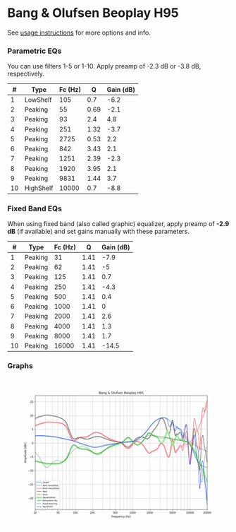 # Bang & Olufsen Beoplay H95
See [usage instructions](https://github.com/jaakkopasanen/AutoEq#usage) for more options and info.

### Parametric EQs
You can use filters 1-5 or 1-10. Apply preamp of -2.3 dB or -3.8 dB, respectively.

|   # | Type      |   Fc (Hz) |    Q |   Gain (dB) |
|-----|-----------|-----------|------|-------------|
|   1 | LowShelf  |       105 | 0.7  |        -6.2 |
|   2 | Peaking   |        55 | 0.69 |        -2.1 |
|   3 | Peaking   |        93 | 2.4  |         4.8 |
|   4 | Peaking   |       251 | 1.32 |        -3.7 |
|   5 | Peaking   |      2725 | 0.53 |         2.2 |
|   6 | Peaking   |       842 | 3.43 |         2.1 |
|   7 | Peaking   |      1251 | 2.39 |        -2.3 |
|   8 | Peaking   |      1920 | 3.95 |         2.1 |
|   9 | Peaking   |      9831 | 1.44 |         3.7 |
|  10 | HighShelf |     10000 | 0.7  |        -8.8 |

### Fixed Band EQs
When using fixed band (also called graphic) equalizer, apply preamp of **-2.9 dB** (if available) and set gains manually with these parameters.

|   # | Type    |   Fc (Hz) |    Q |   Gain (dB) |
|-----|---------|-----------|------|-------------|
|   1 | Peaking |        31 | 1.41 |        -7.9 |
|   2 | Peaking |        62 | 1.41 |        -5   |
|   3 | Peaking |       125 | 1.41 |         0.7 |
|   4 | Peaking |       250 | 1.41 |        -4.3 |
|   5 | Peaking |       500 | 1.41 |         0.4 |
|   6 | Peaking |      1000 | 1.41 |         0   |
|   7 | Peaking |      2000 | 1.41 |         2.6 |
|   8 | Peaking |      4000 | 1.41 |         1.3 |
|   9 | Peaking |      8000 | 1.41 |         1.7 |
|  10 | Peaking |     16000 | 1.41 |       -14.5 |

### Graphs
![](./Bang%20&%20Olufsen%20Beoplay%20H95.png)
